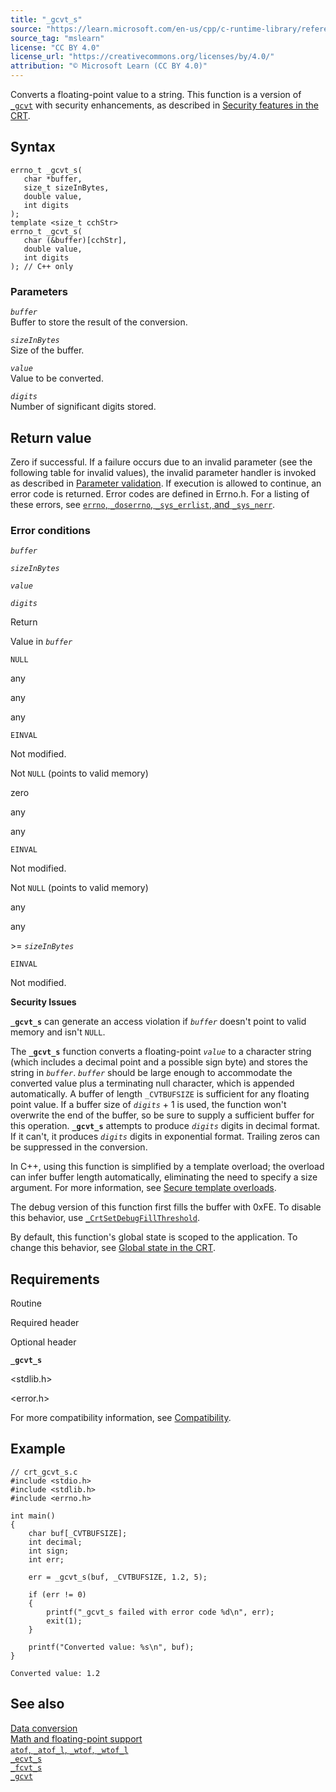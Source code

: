 ```yaml
---
title: "_gcvt_s"
source: "https://learn.microsoft.com/en-us/cpp/c-runtime-library/reference/gcvt-s?view=msvc-170"
source_tag: "mslearn"
license: "CC BY 4.0"
license_url: "https://creativecommons.org/licenses/by/4.0/"
attribution: "© Microsoft Learn (CC BY 4.0)"
---
```

Converts a floating-point value to a string. This function is a version of [`_gcvt`](https://learn.microsoft.com/en-us/cpp/c-runtime-library/reference/gcvt?view=msvc-170) with security enhancements, as described in [Security features in the CRT](https://learn.microsoft.com/en-us/cpp/c-runtime-library/security-features-in-the-crt?view=msvc-170).

## Syntax

```
errno_t _gcvt_s(
   char *buffer,
   size_t sizeInBytes,
   double value,
   int digits
);
template <size_t cchStr>
errno_t _gcvt_s(
   char (&buffer)[cchStr],
   double value,
   int digits
); // C++ only
```

### Parameters

_`buffer`_  
Buffer to store the result of the conversion.

_`sizeInBytes`_  
Size of the buffer.

_`value`_  
Value to be converted.

_`digits`_  
Number of significant digits stored.

## Return value

Zero if successful. If a failure occurs due to an invalid parameter (see the following table for invalid values), the invalid parameter handler is invoked as described in [Parameter validation](https://learn.microsoft.com/en-us/cpp/c-runtime-library/parameter-validation?view=msvc-170). If execution is allowed to continue, an error code is returned. Error codes are defined in Errno.h. For a listing of these errors, see [`errno`, `_doserrno`, `_sys_errlist`, and `_sys_nerr`](https://learn.microsoft.com/en-us/cpp/c-runtime-library/errno-doserrno-sys-errlist-and-sys-nerr?view=msvc-170).

### Error conditions

_`buffer`_

_`sizeInBytes`_

_`value`_

_`digits`_

Return

Value in _`buffer`_

`NULL`

any

any

any

`EINVAL`

Not modified.

Not `NULL` (points to valid memory)

zero

any

any

`EINVAL`

Not modified.

Not `NULL` (points to valid memory)

any

any

\>= _`sizeInBytes`_

`EINVAL`

Not modified.

**Security Issues**

**`_gcvt_s`** can generate an access violation if _`buffer`_ doesn't point to valid memory and isn't `NULL`.

The **`_gcvt_s`** function converts a floating-point _`value`_ to a character string (which includes a decimal point and a possible sign byte) and stores the string in _`buffer`_. _`buffer`_ should be large enough to accommodate the converted value plus a terminating null character, which is appended automatically. A buffer of length `_CVTBUFSIZE` is sufficient for any floating point value. If a buffer size of _`digits`_ + 1 is used, the function won't overwrite the end of the buffer, so be sure to supply a sufficient buffer for this operation. **`_gcvt_s`** attempts to produce _`digits`_ digits in decimal format. If it can't, it produces _`digits`_ digits in exponential format. Trailing zeros can be suppressed in the conversion.

In C++, using this function is simplified by a template overload; the overload can infer buffer length automatically, eliminating the need to specify a size argument. For more information, see [Secure template overloads](https://learn.microsoft.com/en-us/cpp/c-runtime-library/secure-template-overloads?view=msvc-170).

The debug version of this function first fills the buffer with 0xFE. To disable this behavior, use [`_CrtSetDebugFillThreshold`](https://learn.microsoft.com/en-us/cpp/c-runtime-library/reference/crtsetdebugfillthreshold?view=msvc-170).

By default, this function's global state is scoped to the application. To change this behavior, see [Global state in the CRT](https://learn.microsoft.com/en-us/cpp/c-runtime-library/global-state?view=msvc-170).

## Requirements

Routine

Required header

Optional header

**`_gcvt_s`**

<stdlib.h>

<error.h>

For more compatibility information, see [Compatibility](https://learn.microsoft.com/en-us/cpp/c-runtime-library/compatibility?view=msvc-170).

## Example

```
// crt_gcvt_s.c
#include <stdio.h>
#include <stdlib.h>
#include <errno.h>

int main()
{
    char buf[_CVTBUFSIZE];
    int decimal;
    int sign;
    int err;

    err = _gcvt_s(buf, _CVTBUFSIZE, 1.2, 5);

    if (err != 0)
    {
        printf("_gcvt_s failed with error code %d\n", err);
        exit(1);
    }

    printf("Converted value: %s\n", buf);
}
```

```
Converted value: 1.2
```

## See also

[Data conversion](https://learn.microsoft.com/en-us/cpp/c-runtime-library/data-conversion?view=msvc-170)  
[Math and floating-point support](https://learn.microsoft.com/en-us/cpp/c-runtime-library/floating-point-support?view=msvc-170)  
[`atof`, `_atof_l`, `_wtof`, `_wtof_l`](https://learn.microsoft.com/en-us/cpp/c-runtime-library/reference/atof-atof-l-wtof-wtof-l?view=msvc-170)  
[`_ecvt_s`](https://learn.microsoft.com/en-us/cpp/c-runtime-library/reference/ecvt-s?view=msvc-170)  
[`_fcvt_s`](https://learn.microsoft.com/en-us/cpp/c-runtime-library/reference/fcvt-s?view=msvc-170)  
[`_gcvt`](https://learn.microsoft.com/en-us/cpp/c-runtime-library/reference/gcvt?view=msvc-170)